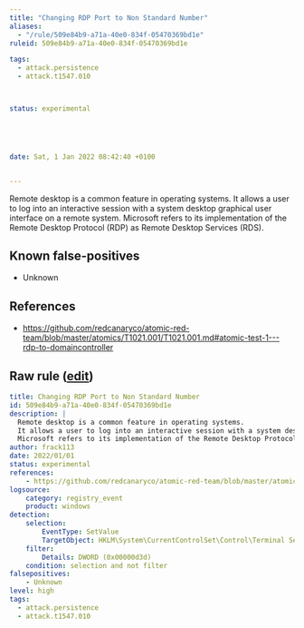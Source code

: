 ```yaml
---
title: "Changing RDP Port to Non Standard Number"
aliases:
  - "/rule/509e84b9-a71a-40e0-834f-05470369bd1e"
ruleid: 509e84b9-a71a-40e0-834f-05470369bd1e

tags:
  - attack.persistence
  - attack.t1547.010



status: experimental





date: Sat, 1 Jan 2022 08:42:40 +0100


---
```


Remote desktop is a common feature in operating systems.
It allows a user to log into an interactive session with a system desktop graphical user interface on a remote system.
Microsoft refers to its implementation of the Remote Desktop Protocol (RDP) as Remote Desktop Services (RDS).


<!--more-->


## Known false-positives

* Unknown



## References

* https://github.com/redcanaryco/atomic-red-team/blob/master/atomics/T1021.001/T1021.001.md#atomic-test-1---rdp-to-domaincontroller


## Raw rule ([edit](https://github.com/SigmaHQ/sigma/edit/master/rules/windows/registry_event/registry_event_change_rdp_port.yml))
```yaml
title: Changing RDP Port to Non Standard Number
id: 509e84b9-a71a-40e0-834f-05470369bd1e
description: |
  Remote desktop is a common feature in operating systems.
  It allows a user to log into an interactive session with a system desktop graphical user interface on a remote system.
  Microsoft refers to its implementation of the Remote Desktop Protocol (RDP) as Remote Desktop Services (RDS).
author: frack113
date: 2022/01/01
status: experimental
references:
    - https://github.com/redcanaryco/atomic-red-team/blob/master/atomics/T1021.001/T1021.001.md#atomic-test-1---rdp-to-domaincontroller
logsource:
    category: registry_event
    product: windows
detection:
    selection:
        EventType: SetValue
        TargetObject: HKLM\System\CurrentControlSet\Control\Terminal Server\WinStations\RDP-Tcp\PortNumber
    filter:    
        Details: DWORD (0x00000d3d)
    condition: selection and not filter
falsepositives:
    - Unknown
level: high
tags:
  - attack.persistence
  - attack.t1547.010

```
